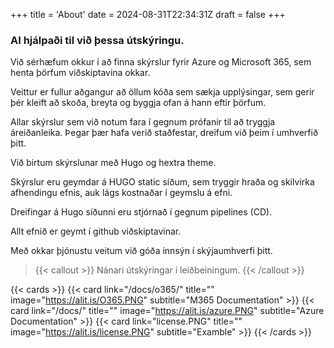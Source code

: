 +++
title = 'About'
date = 2024-08-31T22:34:31Z
draft = false
+++

### AI hjálpaði til við þessa útskýringu.
Við sérhæfum okkur í að finna skýrslur fyrir Azure og Microsoft 365, sem henta þörfum viðskiptavina okkar.

Veittur er fullur aðgangur að öllum kóða sem sækja upplýsingar, sem gerir þér kleift að skoða, breyta og byggja ofan á hann eftir þörfum.

Allar skýrslur sem við notum fara í gegnum prófanir til að tryggja áreiðanleika. 
Þegar þær hafa verið staðfestar, dreifum við þeim í umhverfið þitt.

Við birtum skýrslunar með Hugo og hextra theme.

Skýrslur eru geymdar á HUGO static síðum, sem tryggir hraða og skilvirka afhendingu efnis, auk lágs kostnaðar í geymslu á efni.

Dreifingar á Hugo síðunni eru stjórnað í gegnum pipelines (CD).

Allt efnið er geymt í github viðskiptavinar.

Með okkar þjónustu veitum við góða innsýn í skýjaumhverfi þitt.

> {{< callout >}}
  Nánari útskýringar í leiðbeiningum.
{{< /callout >}}

{{< cards >}}
  {{< card link="/docs/o365/" title="" image="https://alit.is/O365.PNG" subtitle="M365 Documentation" >}}
  {{< card link="/docs/" title="" image="https://alit.is/azure.PNG" subtitle="Azure Documentation" >}}
  {{< card link="license.PNG" title="" image="https://alit.is/license.PNG" subtitle="Examble" >}}
{{< /cards >}}